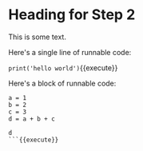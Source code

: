 # Heading for Step 2

This is some text.

Here's a single line of runnable code:


`print('hello world')`{{execute}}

Here's a block of runnable code:

```
a = 1
b = 2
c = 3
d = a + b + c

d
```{{execute}}



